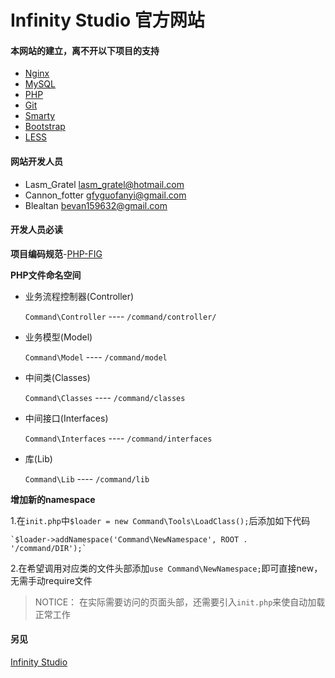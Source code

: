 # Infinity Studio 官方网站
#### 本网站的建立，离不开以下项目的支持
+ [Nginx](http://nginx.org/)
+ [MySQL](http://www.mysql.com/)
+ [PHP](http://www.php.net/)
+ [Git](http://git-scm.com/)
+ [Smarty](http://www.smarty.net/)
+ [Bootstrap](http://getbootstrap.com/)
+ [LESS](http://lesscss.org/)
#### 网站开发人员
+ Lasm_Gratel <lasm_gratel@hotmail.com>
+ Cannon_fotter <gfyguofanyi@gmail.com>
+ Blealtan <bevan159632@gmail.com>
#### 开发人员必读
**项目编码规范**-[PHP-FIG](http://www.php-fig.org/)

**PHP文件命名空间**
+ 业务流程控制器(Controller)

    `Command\Controller` ---- `/command/controller/`

+ 业务模型(Model)

    `Command\Model` ---- `/command/model`

+ 中间类(Classes)

    `Command\Classes` ---- `/command/classes`

+ 中间接口(Interfaces)

    `Command\Interfaces` ---- `/command/interfaces`

+ 库(Lib)

    `Command\Lib` ---- `/command/lib`


**增加新的namespace**

1.在`init.php`中`$loader = new Command\Tools\LoadClass();`后添加如下代码

    `$loader->addNamespace('Command\NewNamespace', ROOT . '/command/DIR');`
2.在希望调用对应类的文件头部添加`use Command\NewNamespace;`即可直接new，无需手动require文件

> NOTICE：
> 在实际需要访问的页面头部，还需要引入`init.php`来使自动加载正常工作

#### 另见
[Infinity Studio](http://www.infinity-studio.org)